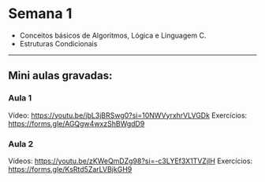Semana 1
============

* Conceitos básicos de Algoritmos, Lógica e Linguagem C.
* Estruturas Condicionais


---
## Mini aulas gravadas:

### Aula 1
Vídeo: https://youtu.be/jbL3jBRSwg0?si=10NWVyrxhrVLVGDk
Exercícios: https://forms.gle/AGQgw4wxzShBWgdD9

### Aula 2
Vídeos: https://youtu.be/zKWeQmDZg98?si=-c3LYEf3X1TVZjIH
Exercícios: https://forms.gle/KsRtd5ZarLVBjkGH9